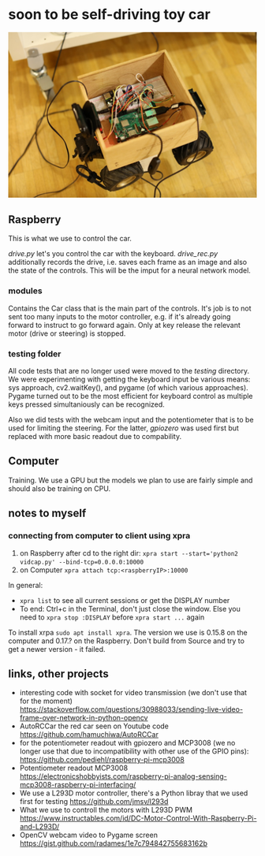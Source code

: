 # soon to be self-driving toy car

![](img/079A9654.JPG)

## Raspberry

This is what we use to control the car.

*drive.py* let's you control the car with the keyboard. *drive_rec.py* additionally records the drive, i.e. saves each frame as an image and also the state of the controls. This will be the imput for a neural network model.

### modules

Contains the Car class that is the main part of the controls. It's job is to not sent too many inputs to the motor controller, e.g. if it's already going forward to instruct to go forward again. Only at key release the relevant motor (drive or steering) is stopped.

### testing folder

All code tests that are no longer used were moved to the *testing* directory. We were experimenting with getting the keyboard input be various means: sys approach, cv2.waitKey(), and pygame (of which various approaches). Pygame turned out to be the most efficient for keyboard control as multiple keys pressed simultaniously can be recognized.

Also we did tests with the webcam input and the potentiometer that is to be used for limiting the steering. For the latter, *gpiozero* was used first but replaced with more basic readout due to compability. 

## Computer

Training. We use a GPU but the models we plan to use are fairly simple and should also be training on CPU. 

## notes to myself

### connecting from computer to client using xpra

1. on Raspberry after cd to the right dir: `xpra start --start='python2 vidcap.py' --bind-tcp=0.0.0.0:10000`
2. on Computer `xpra attach tcp:<raspberryIP>:10000`

In general:

* `xpra list` to see all current sessions or get the DISPLAY number
* To end: Ctrl+c in the Terminal, don't just close the window. Else you need to `xpra stop :DISPLAY` before `xpra start ...` again

To install xrpa `sudo apt install xpra`. The version we use is 0.15.8 on the computer and 0.17.? on the Raspberry. Don't build from Source and try to get a newer version - it failed.

## links, other projects

* interesting code with socket for video transmission (we don't use that for the moment) https://stackoverflow.com/questions/30988033/sending-live-video-frame-over-network-in-python-opencv
* AutoRCCar the red car seen on Youtube code https://github.com/hamuchiwa/AutoRCCar
* for the potentiometer readout with gpiozero and MCP3008 (we no longer use that due to incompatibility with other use of the GPIO pins): https://github.com/pediehl/raspberry-pi-mcp3008
* Potentiometer readout MCP3008 https://electronicshobbyists.com/raspberry-pi-analog-sensing-mcp3008-raspberry-pi-interfacing/
* We use a L293D motor controller, there's a Python libray that we used first for testing https://github.com/jmsv/l293d
* What we use to controll the motors with L293D PWM https://www.instructables.com/id/DC-Motor-Control-With-Raspberry-Pi-and-L293D/
* OpenCV webcam video to Pygame screen https://gist.github.com/radames/1e7c794842755683162b

